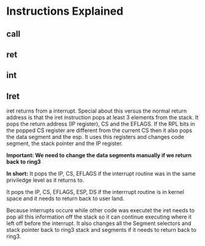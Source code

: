# Instructions Explained
## call

## ret

## int

## Iret
iret returns from a interrupt. Special about this versus the normal return address is that the iret instruction pops at least 3 elements from the stack. It pops the return address (IP register), CS and the EFLAGS. If the  RPL bits in the popped CS register are different from the current CS then it also pops the data segment and the esp. It uses this registers and changes code segment, the stack pointer and the IP register.


**Important: We need to change the data segments manually if we return back to ring3**


**In short:**
It pops the IP, CS, EFLAGS if the interrupt routine was in the same priviledge level as it returns to.


It pops the IP, CS, EFLAGS, ESP, DS if the interrrupt routine is in kernel space and it needs to return back to user land.


Because interrupts occure while other code was executet the iret needs to pop all this information off the stack so it can continue executing where it left off before the interrupt. It also changes all the Segment selectors and stack pointer back to ring3 stack and segments if it needs to return back to ring3. 